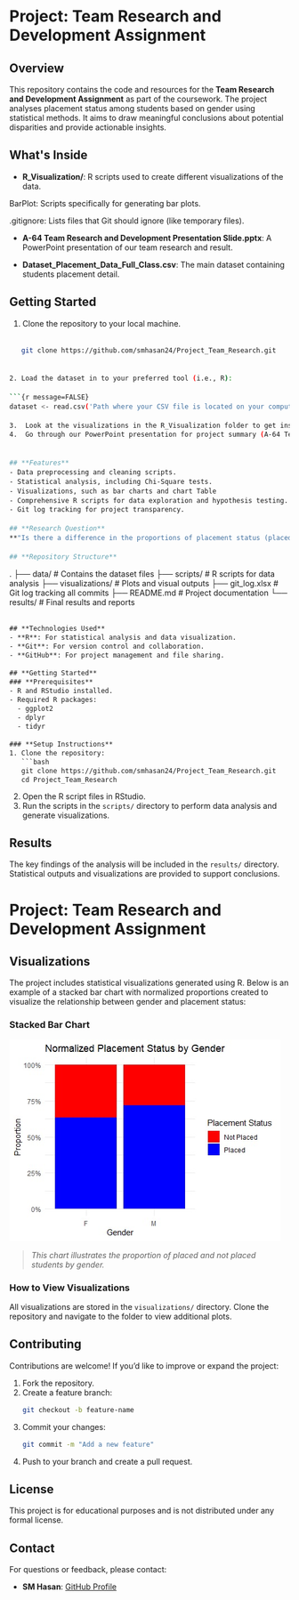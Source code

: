 
# **Project: Team Research and Development Assignment**

## **Overview**
This repository contains the code and resources for the **Team Research and Development Assignment** as part of the coursework. The project analyses placement status among students based on gender using statistical methods. It aims to draw meaningful conclusions about potential disparities and provide actionable insights.

## What's Inside

- **R_Visualization/**: R scripts used to create different visualizations of the data.

BarPlot: Scripts specifically for generating bar plots.

.gitignore: Lists files that Git should ignore (like temporary files).

- **A-64 Team Research and Development Presentation Slide.pptx**: A PowerPoint presentation of our team research and result.
  
- **Dataset_Placement_Data_Full_Class.csv**: The main dataset containing students placement detail.



## Getting Started

1. Clone the repository to your local machine.


```bash

   git clone https://github.com/smhasan24/Project_Team_Research.git


2. Load the dataset in to your preferred tool (i.e., R):

```{r message=FALSE}
dataset <- read.csv('Path where your CSV file is located on your computer\\File Name.csv')

3.	Look at the visualizations in the R_Visualization folder to get insights on data.
4.	Go through our PowerPoint presentation for project summary (A-64 Team Research and Development Presentation Slide.pptx) .


## **Features**
- Data preprocessing and cleaning scripts.
- Statistical analysis, including Chi-Square tests.
- Visualizations, such as bar charts and chart Table
- Comprehensive R scripts for data exploration and hypothesis testing.
- Git log tracking for project transparency.

## **Research Question**
**"Is there a difference in the proportions of placement status (placed vs. not placed) between male and female students?"**

## **Repository Structure**
```
.
├── data/                # Contains the dataset files
├── scripts/             # R scripts for data analysis
├── visualizations/      # Plots and visual outputs
├── git_log.xlsx         # Git log tracking all commits
├── README.md            # Project documentation
└── results/             # Final results and reports
```

## **Technologies Used**
- **R**: For statistical analysis and data visualization.
- **Git**: For version control and collaboration.
- **GitHub**: For project management and file sharing.

## **Getting Started**
### **Prerequisites**
- R and RStudio installed.
- Required R packages:
  - ggplot2
  - dplyr
  - tidyr

### **Setup Instructions**
1. Clone the repository:
   ```bash
   git clone https://github.com/smhasan24/Project_Team_Research.git
   cd Project_Team_Research
   ```
2. Open the R script files in RStudio.
3. Run the scripts in the `scripts/` directory to perform data analysis and generate visualizations.

## **Results**
The key findings of the analysis will be included in the `results/` directory. Statistical outputs and visualizations are provided to support conclusions.

# **Project: Team Research and Development Assignment**

## **Visualizations**
The project includes statistical visualizations generated using R. Below is an example of a stacked bar chart with normalized proportions created to visualize the relationship between gender and placement status:

### Stacked Bar Chart
![Stacked Bar Chart](BarPlot/Normalized_Placement_Status_By_Gender.jpg)

> *This chart illustrates the proportion of placed and not placed students by gender.*

### How to View Visualizations
All visualizations are stored in the `visualizations/` directory. Clone the repository and navigate to the folder to view additional plots.



## **Contributing**
Contributions are welcome! If you’d like to improve or expand the project:
1. Fork the repository.
2. Create a feature branch:
   ```bash
   git checkout -b feature-name
   ```
3. Commit your changes:
   ```bash
   git commit -m "Add a new feature"
   ```
4. Push to your branch and create a pull request.

## **License**
This project is for educational purposes and is not distributed under any formal license.

## **Contact**
For questions or feedback, please contact:
- **SM Hasan**: [GitHub Profile](https://github.com/smhasan24)
